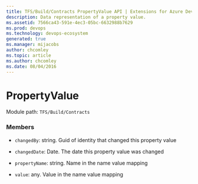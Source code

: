 ```yaml
---
title: TFS/Build/Contracts PropertyValue API | Extensions for Azure DevOps Services
description: Data representation of a property value.
ms.assetid: 7566ca43-591e-4ec3-05bc-6632988b7629
ms.prod: devops
ms.technology: devops-ecosystem
generated: true
ms.manager: mijacobs
author: chcomley
ms.topic: article
ms.author: chcomley
ms.date: 08/04/2016
---
```


# PropertyValue

Module path: `TFS/Build/Contracts`


### Members

* `changedBy`: string. Guid of identity that changed this property value

* `changedDate`: Date. The date this property value was changed

* `propertyName`: string. Name in the name value mapping

* `value`: any. Value in the name value mapping


